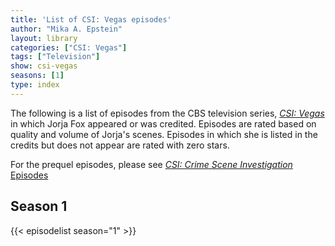 ```yaml
---
title: 'List of CSI: Vegas episodes'
author: "Mika A. Epstein"
layout: library
categories: ["CSI: Vegas"]
tags: ["Television"]
show: csi-vegas
seasons: [1]
type: index
---
```


The following is a list of episodes from the CBS television series, _[CSI: Vegas](/library/actor/csi-vegas/)_ in which Jorja Fox appeared or was credited. Episodes are rated based on quality and volume of Jorja's scenes. Episodes in which she is listed in the credits but does not appear are rated with zero stars.

For the prequel episodes, please see [_CSI: Crime Scene Investigation_ Episodes](/library/recaps/csi/)

## Season 1

{{< episodelist season="1" >}}
